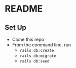 # README

## Set Up

* Clone this repo
* From the command line, run
    * `rails db:create`
    * `rails db:migrate`
    * `rails db:seed`
